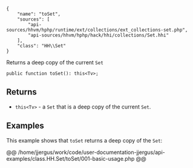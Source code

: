 ``` yamlmeta
{
    "name": "toSet",
    "sources": [
        "api-sources/hhvm/hphp/runtime/ext/collections/ext_collections-set.php",
        "api-sources/hhvm/hphp/hack/hhi/collections/Set.hhi"
    ],
    "class": "HH\\Set"
}
```




Returns a deep copy of the current ` Set `




``` Hack
public function toSet(): this<Tv>;
```




## Returns




+ ` this<Tv> ` - a `` Set `` that is a deep copy of the current ``` Set ```.




## Examples




This example shows that ` toSet ` returns a deep copy of the `` Set ``:







@@ /home/jjergus/work/code/user-documentation-jjergus/api-examples/class.HH.Set/toSet/001-basic-usage.php @@
<!-- HHAPIDOC -->
